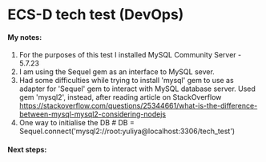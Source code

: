 # ECS-D tech test (DevOps)


#### My notes:
1. For the purposes of this test I installed MySQL Community Server - 5.7.23
1. I am using the Sequel gem as an interface to MySQL sever.
2. Had some difficulties while trying to install 'mysql' gem to use as adapter for 'Sequel' gem to interact with MySQL database server. Used gem 'mysql2', instead, after reading article on StackOverflow https://stackoverflow.com/questions/25344661/what-is-the-difference-between-mysql-mysql2-considering-nodejs
3. One way to initialise the DB # DB = Sequel.connect('mysql2://root:yuliya@localhost:3306/tech_test')

#### Next steps:
